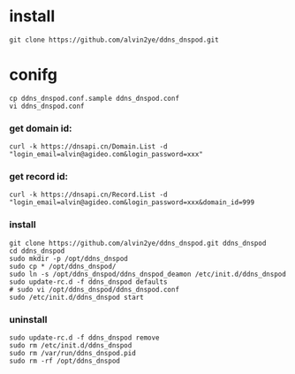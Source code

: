 # install

```
git clone https://github.com/alvin2ye/ddns_dnspod.git
```

# conifg
```
cp ddns_dnspod.conf.sample ddns_dnspod.conf
vi ddns_dnspod.conf
```

### get domain id:

```
curl -k https://dnsapi.cn/Domain.List -d "login_email=alvin@agideo.com&login_password=xxx"
```
### get record id:

```
curl -k https://dnsapi.cn/Record.List -d "login_email=alvin@agideo.com&login_password=xxx&domain_id=999
```

### install

```
git clone https://github.com/alvin2ye/ddns_dnspod.git ddns_dnspod
cd ddns_dnspod
sudo mkdir -p /opt/ddns_dnspod
sudo cp * /opt/ddns_dnspod/
sudo ln -s /opt/ddns_dnspod/ddns_dnspod_deamon /etc/init.d/ddns_dnspod
sudo update-rc.d -f ddns_dnspod defaults
# sudo vi /opt/ddns_dnspod/ddns_dnspod.conf
sudo /etc/init.d/ddns_dnspod start
```

### uninstall

```
sudo update-rc.d -f ddns_dnspod remove
sudo rm /etc/init.d/ddns_dnspod
sudo rm /var/run/ddns_dnspod.pid
sudo rm -rf /opt/ddns_dnspod

```
